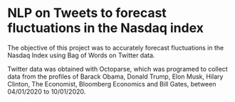 # NLP on Tweets to forecast fluctuations in the Nasdaq index

The objective of this project was to accurately forecast fluctuations in the Nasdaq Index using Bag of Words on Twitter data.

Twitter data was obtained with Octoparse, which was programed to collect data from the profiles of Barack Obama, Donald Trump, Elon Musk, Hilary Clinton, The Economist, Bloomberg Economics and Bill Gates, between 04/01/2020 to 10/01/2020.
